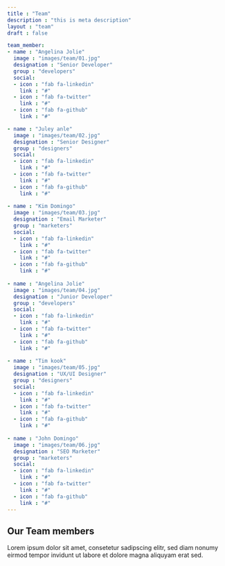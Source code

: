 ```yaml
---
title : "Team"
description : "this is meta description"
layout : "team"
draft : false

team_member:
- name : "Angelina Jolie"
  image : "images/team/01.jpg"
  designation : "Senior Developer"
  group : "developers"
  social:
  - icon : "fab fa-linkedin"
    link : "#"
  - icon : "fab fa-twitter"
    link : "#"
  - icon : "fab fa-github"
    link : "#"

- name : "Juley anle"
  image : "images/team/02.jpg"
  designation : "Senior Designer"
  group : "designers"
  social:
  - icon : "fab fa-linkedin"
    link : "#"
  - icon : "fab fa-twitter"
    link : "#"
  - icon : "fab fa-github"
    link : "#"
    
- name : "Kim Domingo"
  image : "images/team/03.jpg"
  designation : "Email Marketer"
  group : "marketers"
  social:
  - icon : "fab fa-linkedin"
    link : "#"
  - icon : "fab fa-twitter"
    link : "#"
  - icon : "fab fa-github"
    link : "#"
    
- name : "Angelina Jolie"
  image : "images/team/04.jpg"
  designation : "Junior Developer"
  group : "developers"
  social:
  - icon : "fab fa-linkedin"
    link : "#"
  - icon : "fab fa-twitter"
    link : "#"
  - icon : "fab fa-github"
    link : "#"
    
- name : "Tim kook"
  image : "images/team/05.jpg"
  designation : "UX/UI Designer"
  group : "designers"
  social:
  - icon : "fab fa-linkedin"
    link : "#"
  - icon : "fab fa-twitter"
    link : "#"
  - icon : "fab fa-github"
    link : "#"
    
- name : "John Domingo"
  image : "images/team/06.jpg"
  designation : "SEO Marketer"
  group : "marketers"
  social:
  - icon : "fab fa-linkedin"
    link : "#"
  - icon : "fab fa-twitter"
    link : "#"
  - icon : "fab fa-github"
    link : "#"
---
```


## Our **Team members**
Lorem ipsum dolor sit amet, consetetur sadipscing elitr, sed diam nonumy eirmod tempor invidunt ut labore et dolore magna aliquyam erat sed.